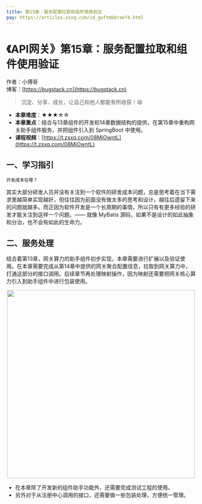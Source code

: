 ```yaml
---
title: 第15章：服务配置拉取和组件使用验证
pay: https://articles.zsxq.com/id_gwftmb8raef4.html
---
```


# 《API网关》第15章：服务配置拉取和组件使用验证

作者：小傅哥
<br/>博客：[https://bugstack.cn](https://bugstack.cn)

>沉淀、分享、成长，让自己和他人都能有所收获！😄

- **本章难度**：★★★☆☆
- **本章重点**：结合与13章组件的开发和14章数据结构的提供，在第15章中重构网关助手组件服务，并把组件引入到 SpringBoot 中使用。
- **课程视频**：[https://t.zsxq.com/08MiOwntL](https://t.zsxq.com/08MiOwntL)

## 一、学习指引

`开发成本在哪？`

其实大部分研发人员并没有关注到一个软件的研发成本问题，总是思考着在当下需求里越简单实现越好，但往往因为前面没有做太多的思考和设计，越往后遗留下来的问题就越多。而正因为软件开发是一个长周期的事情，所以只有有更多经验的研发才能关注到这样一个问题。—— 就像 MyBatis 源码，如果不是设计的如此抽象和分治，也不会有如此的生命力。

## 二、服务处理

结合着第13章，网关算力的助手组件初步实现，本章需要进行扩展以及验证使用。在本章需要完成从第14章中提供的网关聚合配置信息，拉取到网关算力中，打通这部分的接口调用。后续章节再处理映射操作，因为映射还需要把网关核心算力引入到助手组件中进行包装使用。

<div align="center">
    <img src="https://bugstack.cn/images/article/assembly/api-gateway/api-gateway-15-01.png?raw=true" width="500px">
</div>

- 在本章除了开发新的组件助手功能外，还需要完成测试工程的使用。
- 另外对于从注册中心调用的接口，还需要做一些包装处理，方便统一管理。